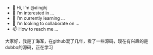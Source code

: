 - 👋 Hi, I’m @dinghj
- 👀 I’m interested in ...
- 🌱 I’m currently learning ...
- 💞️ I’m looking to collaborate on ...
- 📫 How to reach me ...

<!---
dinghj/dinghj is a ✨ special ✨ repository because its `README.md` (this file) appears on your GitHub profile.
You can click the Preview link to take a look at your changes.
--->

 大家好，我是丁海军，在github混了几年，看了一些源码，现在有兴趣的是dubbo的源码，正在学习
